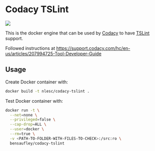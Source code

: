 # Codacy TSLint

[![](https://images.microbadger.com/badges/version/nlesc/codacy-tslint.svg)](https://microbadger.com/images/nlesc/codacy-tslint "Docker Hub")

This is the docker engine that can be used by [Codacy](https://www.codacy.com/) to have [TSLint](https://github.com/palantir/tslint) support.

Followed instructions at https://support.codacy.com/hc/en-us/articles/207994725-Tool-Developer-Guide

## Usage

Create Docker container with:

```sh
docker build -t nlesc/codacy-tslint .
```

Test Docker container with:

```sh
docker run -t \
  --net=none \
  --privileged=false \
  --cap-drop=ALL \
  --user=docker \
  --rm=true \
  -v <PATH-TO-FOLDER-WITH-FILES-TO-CHECK>:/src:ro \
  bensaufley/codacy-tslint
```

